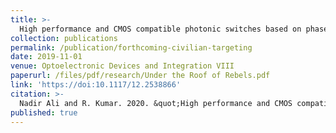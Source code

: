 ```yaml
---
title: >-
  High performance and CMOS compatible photonic switches based on phase change materials
collection: publications
permalink: /publication/forthcoming-civilian-targeting
date: 2019-11-01
venue: Optoelectronic Devices and Integration VIII
paperurl: /files/pdf/research/Under the Roof of Rebels.pdf
link: 'https://doi:10.1117/12.2538866'
citation: >-
  Nadir Ali and R. Kumar. 2020. &quot;High performance and CMOS compatible photonic switches based on phase change materials.&quot; <i>Optoelectronic Devices and Integration VIII</i> vol. 11184: p. 111840C. doi:10.1117/12.2538866
published: true
---
```

